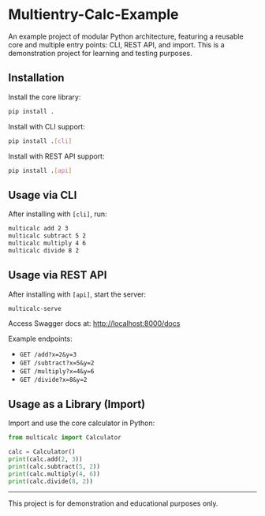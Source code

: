 
# Multientry-Calc-Example

An example project of modular Python architecture, featuring a reusable core and multiple entry points: CLI, REST API, and import. This is a demonstration project for learning and testing purposes.

## Installation

Install the core library:

```bash
pip install .
```

Install with CLI support:

```bash
pip install .[cli]
```

Install with REST API support:

```bash
pip install .[api]
```

## Usage via CLI

After installing with `[cli]`, run:

```bash
multicalc add 2 3
multicalc subtract 5 2
multicalc multiply 4 6
multicalc divide 8 2
```

## Usage via REST API

After installing with `[api]`, start the server:

```bash
multicalc-serve
```

Access Swagger docs at: [http://localhost:8000/docs](http://localhost:8000/docs)

Example endpoints:

- `GET /add?x=2&y=3`
- `GET /subtract?x=5&y=2`
- `GET /multiply?x=4&y=6`
- `GET /divide?x=8&y=2`

## Usage as a Library (Import)

Import and use the core calculator in Python:

```python
from multicalc import Calculator

calc = Calculator()
print(calc.add(2, 3))        
print(calc.subtract(5, 2))   
print(calc.multiply(4, 6))  
print(calc.divide(8, 2)) 
```

---
This project is for demonstration and educational purposes only.

